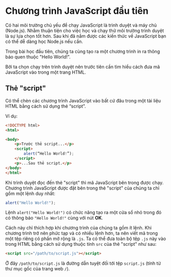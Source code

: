 # Chương trình JavaScript đầu tiên

Có hai môi trường chủ yếu để chạy JavaScript là trình duyệt và máy chủ (Node.js). Nhằm thuận tiện cho việc học và chạy thử môi trường trình duyệt là sự lựa chọn tốt hơn. Sau khi đã nắm được các kiến thức về JavaScript bạn có thể dễ dàng học Node.js nếu cần.

Trong bài học đầu tiên, chúng ta cùng tạo ra một chương trình in ra thông báo quen thuộc "Hello World!".

Bởi ta chọn chạy trên trình duyệt nên trước tiên cần tìm hiểu cách đưa mã JavaScript vào trong một trang HTML.

## Thẻ "script"

Có thể chèn các chương trình JavaScript vào bất cứ đâu trong một tài liệu HTML bằng cách sử dụng thẻ “script”.

Ví dụ:

```html
<!DOCTYPE html>
<html>

<body>
    <p>Trước thẻ script...</p>
    <script>
        alert(“Hello World!”);
    </script>
    <p>...Sau thẻ script.</p>
</body>
</html>
```

Khi trình duyệt đọc đến thẻ "script" thì mã JavaScript bên trong được chạy. Chương trình JavaScript được đặt bên trong thẻ "script" của chúng ta chỉ gồm một lệnh duy nhất:

```javascript
alert("Hello World!");
```

Lệnh `alert("Hello World!")` có chức năng tạo ra một cửa sổ nhỏ trong đó có thông báo `"Hello World!"` cùng với nút **OK**.

Cách này chỉ thích hợp khi chương trình của chúng ta gồm ít lệnh. Khi chương trình trở nên phức tạp và có nhiều lệnh hơn, ta nên viết mã trong một tệp riêng có phần mở rộng là `.js`. Ta có thể đưa toàn bộ tệp `.js` này vào trong HTML bằng cách sử dụng thuộc tính `src` của thẻ "script" như sau:

```html
<script src="/path/to/script.js"></script>
```

Ở đây `/path/to/script.js` là đường dẫn tuyệt đối tới tệp `script.js` (tính từ thư mục gốc của trang web `/`).

